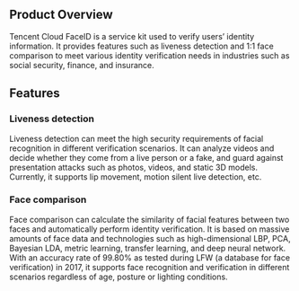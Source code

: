 ## Product Overview
Tencent Cloud FaceID is a service kit used to verify users’ identity information. It provides features such as liveness detection and 1:1 face comparison to meet various identity verification needs in industries such as social security, finance, and insurance. 




## Features
### Liveness detection
Liveness detection can meet the high security requirements of facial recognition in different verification scenarios. It can analyze videos and decide whether they come from a live person or a fake, and guard against presentation attacks such as photos, videos, and static 3D models. Currently, it supports lip movement, motion silent live detection, etc.

### Face comparison
Face comparison can calculate the similarity of facial features between two faces and automatically perform identity verification. It is based on massive amounts of face data and technologies such as high-dimensional LBP, PCA, Bayesian LDA, metric learning, transfer learning, and deep neural network. With an accuracy rate of 99.80% as tested during LFW (a database for face verification) in 2017, it supports face recognition and verification in different scenarios regardless of age, posture or lighting conditions.
